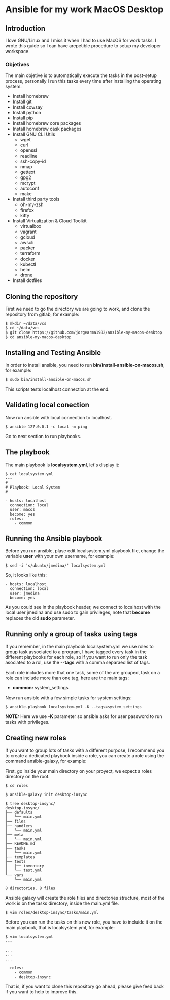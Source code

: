# Ansible for my work MacOS Desktop

## Introduction

I love GNU/Linux and I miss it when I had to use MacOS for work tasks. I wrote this guide so I can have arepetible procedure to setup my developer workspace.

### Objetives

The main objetive is to automatically execute the tasks in the post-setup process,
personally I run this tasks every time after installing the operating system:

 * Install homebrew
 * Install git
 * Install cowsay
 * Install python
 * Install pip
 * Install homebrew core packages
 * Install homebrew cask packages
 * Install GNU CLI Utils
   * wget
   * curl
   * openssl
   * readline
   * ssh-copy-id
   * nmap
   * gettext
   * gpg2
   * mcrypt
   * autoconf
   * make
 * Install third party tools
   * oh-my-zsh
   * firefox
   * kitty
 * Install Virtualization & Cloud Toolkit
   * virtualbox
   * vagrant
   * gcloud
   * awscli
   * packer
   * terraform
   * docker
   * kubectl
   * helm
   * drone
 * Install dotfiles
 
## Cloning the repository

First we need to go the directory we are going to work, and clone the repository
from gitlab, for example:

```
$ mkdir ~/data/vcs
$ cd ~/data/vcs
$ git clone https://github.com/jorgearma1982/ansible-my-macos-desktop
$ cd ansible-my-macos-desktop
```

## Installing and Testing Ansible

In order to install ansible, you need to run **bin/install-ansible-on-macos.sh**,
for example:

```
$ sudo bin/install-ansible-on-macos.sh
```

This scripts tests localhost connection at the end.

## Validating local conection

Now run ansible with local connection to localhost.

```
$ ansible 127.0.0.1 -c local -m ping
```

Go to next section to run playbooks.

## The playbook

The main playbook is **localsystem.yml**, let's display it:

```
$ cat localsystem.yml
---
#
# Playbook: Local System
#

- hosts: localhost
  connection: local
  user: macos
  become: yes
  roles:
    - common

```

## Running the Ansible playbook

Before you run ansible, plase edit localsystem.yml playbook file, change the
variable **user** with your own username, for example:

```
$ sed -i 's/ubuntu/jmedina/' localsystem.yml
```
So, it looks like this:

```
- hosts: localhost
  connection: local
  user: jmedina
  become: yes
```

As you could see in the playbook header, we connect to localhost with the local
user jmedina and use sudo to gain privileges, note that **become** replaces the
old **sudo** parameter.

## Running only a group of tasks using tags

If you remember, in the main playbook localsystem.yml we use roles to group
task associated to a program, I have tagged every task in the different playbooks
for each role, so if you want to run only  the task asociated to a rol, use the
**--tags** with a comma separaed list of tags.

Each role includes more that one task, some of the are grouped, task on a role
can include more than one tag, here are the main tags:

 * **common:** system_settings

Now run ansible with a few simple tasks for system settings:

```
$ ansible-playbook localsystem.yml -K --tags=system_settings
```

**NOTE:** Here we use **-K** parameter so ansible asks for user password to run tasks with privileges.

## Creating new roles

If you want to group lots of tasks with a different purpose, I recommend you to create a dedicated playbook inside a role, you can create a role using the command ansible-galaxy, for example:

First, go inside your main directory on your proyect, we expect a roles directory on the root.

```
$ cd roles

$ ansible-galaxy init desktop-insync

$ tree desktop-insync/
desktop-insync/
├── defaults
│   └── main.yml
├── files
├── handlers
│   └── main.yml
├── meta
│   └── main.yml
├── README.md
├── tasks
│   └── main.yml
├── templates
├── tests
│   ├── inventory
│   └── test.yml
└── vars
    └── main.yml

8 directories, 8 files

```

Ansible galaxy will create the role files and directories structure, most of the work is on the tasks directory, inside the main.yml file.

```
$ vim roles/desktop-insync/tasks/main.yml
```

Before you can run the tasks on this new role, you have to incluide it on the main playbook, that is localsystem.yml, for example:

```
$ vim localsystem.yml
---

...
...
...

  roles:
    - common
    - desktop-insync

```
That is, if you want to clone this repository go ahead, please give feed back if you want to help to improve this.

